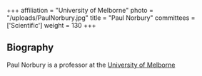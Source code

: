 +++
affiliation = "University of Melborne"
photo = "/uploads/PaulNorbury.jpg"
title = "Paul Norbury"
committees = ['Scientific']
weight = 130
+++
## Biography

Paul Norbury is a professor at the [University of
Melborne](https://researchers.ms.unimelb.edu.au/~norbury@unimelb/)
